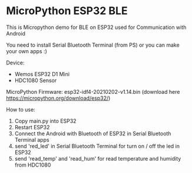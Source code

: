 # MicroPython ESP32 BLE

This is Micropython demo for BLE on ESP32 used for Communication with Android

You need to install Serial Bluetooth Terminal (from PS) or you can make your own apps :)

Device:
- Wemos ESP32 D1 Mini
- HDC1080 Sensor

MicroPython Firmware: esp32-idf4-20210202-v1.14.bin (download here https://micropython.org/download/esp32/)

How to use:
1. Copy main.py into ESP32
2. Restart ESP32
3. Connect the Android with Bluetooth of ESP32 in Serial Bluetooth Terminal apps
4. send 'red_led' in Serial Bluetooth Terminal for turn on / off the led in ESP32
5. send 'read_temp' and 'read_hum' for read temperature and humidity from HDC1080
